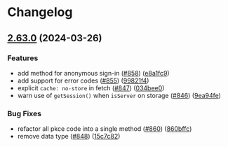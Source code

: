 # Changelog

## [2.63.0](https://github.com/supabase/gotrue-js/compare/v2.62.2...v2.63.0) (2024-03-26)


### Features

* add method for anonymous sign-in ([#858](https://github.com/supabase/gotrue-js/issues/858)) ([e8a1fc9](https://github.com/supabase/gotrue-js/commit/e8a1fc9a40947b949080107138eade09f06f5868))
* add support for error codes ([#855](https://github.com/supabase/gotrue-js/issues/855)) ([99821f4](https://github.com/supabase/gotrue-js/commit/99821f4a1f6fdb3a222cd0f660210016e6cc823e))
* explicit `cache: no-store` in fetch ([#847](https://github.com/supabase/gotrue-js/issues/847)) ([034bee0](https://github.com/supabase/gotrue-js/commit/034bee09c3f0a4613d9a3e7bd3bc5f70682f5a66))
* warn use of `getSession()` when `isServer` on storage ([#846](https://github.com/supabase/gotrue-js/issues/846)) ([9ea94fe](https://github.com/supabase/gotrue-js/commit/9ea94fe11f4a6a4b6305aa4fe75c4661074437a7))


### Bug Fixes

* refactor all pkce code into a single method ([#860](https://github.com/supabase/gotrue-js/issues/860)) ([860bffc](https://github.com/supabase/gotrue-js/commit/860bffc8f75292e71630fb7241e11a754200dab8))
* remove data type ([#848](https://github.com/supabase/gotrue-js/issues/848)) ([15c7c82](https://github.com/supabase/gotrue-js/commit/15c7c8258b2d42d3378be4f7738c728a07523579))
